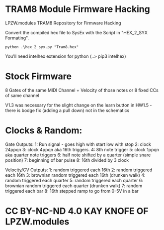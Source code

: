 # TRAM8 Module Firmware Hacking

LPZW.modules TRAM8 Repository for Firmware Hacking

Convert the compiled hex file to SysEx with the Script in "HEX_2_SYX Formating". 
```
python .\hex_2_syx.py "Tram8.hex"
```
You'll need intelhex extension for python (.\.> pip3 intelhex)

# Stock Firmware 
8 Gates of the same MIDI Channel + Velocity of those notes or 8 fixed CCs of same channel

V1.3 was necessary for the slight change on the learn button in HW1.5 - there is bodge fix (adding a pull down) not in the schematics


# Clocks & Random:

Gate Outputs:
	1: Run signal - goes high with start low with stop
	2: clock 24ppqn
	3: clock 4ppqn aka 16th triggers.
	4: 8th note trigger
	5: clock 1ppqn aka quarter note triggers
	6: half note shifted by a quarter (simple snare position)
	7: beginning of bar pulse
	8: 16th divided by 3 clock

Velocity/CV Outputs:
	1: random triggered each 16th
	2: random triggered each 16th
	3: brownian random triggered each 16th (drunken walk)
	4: random triggered each quarter
	5: random triggered each quarter
	6: brownian random triggered each quarter (drunken walk)
	7: random triggered each bar
	8: 16th stepped ramp to go from 0-5V in a bar

# CC BY-NC-ND 4.0 KAY KNOFE OF LPZW.modules


